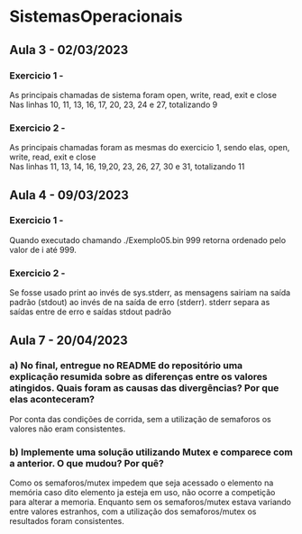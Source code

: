 # SistemasOperacionais

## Aula 3 - 02/03/2023

### Exercicio 1 -
As principais chamadas de sistema foram open, write, read, exit e close<br>
Nas linhas 10, 11, 13, 16, 17, 20, 23, 24 e 27, totalizando 9

### Exercicio 2 -
As principais chamadas foram as mesmas do exercicio 1, sendo elas, open, write, read, exit e close<br>
Nas linhas 11, 13, 14, 16, 19,20, 23, 26, 27, 30 e 31, totalizando 11


## Aula 4 - 09/03/2023

### Exercicio 1 - 
Quando executado chamando ./Exemplo05.bin 999 retorna ordenado pelo valor de i até 999.

### Exercicio 2 -
Se fosse usado print ao invés de sys.stderr, as mensagens sairiam na saída padrão (stdout) ao invés de na saída de erro (stderr).
stderr separa as saídas entre de erro e saídas stdout padrão

## Aula 7 - 20/04/2023

### a) No final, entregue no README do repositório uma explicação resumida sobre as diferenças entre os valores atingidos. Quais foram as causas das divergências? Por que elas aconteceram?

Por conta das condições de corrida, sem a utilização de semaforos os valores não eram consistentes.

### b) Implemente uma solução utilizando Mutex e comparece com a anterior. O que mudou? Por quê?

Como os semaforos/mutex impedem que seja acessado o elemento na memória caso dito elemento ja esteja em uso, não ocorre a competição para alterar a memoria. 
Enquanto sem os semaforos/mutex estava variando entre valores estranhos, com a utilização dos semaforos/mutex os resultados foram consistentes.
